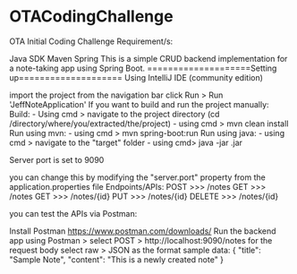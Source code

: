 # OTACodingChallenge
 OTA Initial Coding Challenge
Requirement/s:

Java SDK
Maven
Spring
This is a simple CRUD backend implementation for a note-taking app using Spring Boot. ====================Setting up==================== Using IntelliJ IDE (community edition)

import the project
from the navigation bar click Run > Run 'JeffNoteApplication'
If you want to build and run the project manually: Build: - Using cmd > navigate to the project directory (cd /directory/where/you/extracted/the/project) - using cmd > mvn clean install Run using mvn: - using cmd > mvn spring-boot:run Run using java: - using cmd > navigate to the "target" folder - using cmd> java -jar .jar

Server port is set to 9090

you can change this by modifying the "server.port" property from the application.properties file
Endpoints/APIs: POST >>> /notes GET >>> /notes GET >>> /notes/{id} PUT >>> /notes/{id} DELETE >>> /notes/{id}

you can test the APIs via Postman:

Install Postman https://www.postman.com/downloads/
Run the backend app
using Postman > select POST > http://localhost:9090/notes
for the request body select raw > JSON as the format sample data: { "title": "Sample Note", "content": "This is a newly created note" }